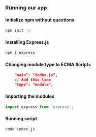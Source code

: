 ### Running our app

#### Initialize npm without questions

```bash
npm init -y
```

#### Installing Express.js

```bash
npm i express
```

#### Changing module type to ECMA Scripts

```json
    "main": "index.js",
    // Add this line
    "type": "module",
```

#### Importing the modules

```javascript
import express from 'express';
```

#### Running script

```bash
node index.js
```

